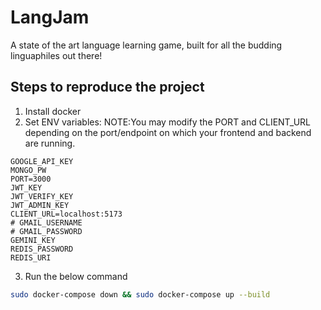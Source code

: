 # LangJam
A state of the art language learning game, built for all the budding linguaphiles out there!

## Steps to reproduce the project
1. Install docker
2. Set ENV variables:
NOTE:You may modify the PORT and CLIENT_URL depending on the port/endpoint on which your frontend and backend are running.
```
GOOGLE_API_KEY
MONGO_PW
PORT=3000  
JWT_KEY
JWT_VERIFY_KEY
JWT_ADMIN_KEY
CLIENT_URL=localhost:5173
# GMAIL_USERNAME
# GMAIL_PASSWORD
GEMINI_KEY
REDIS_PASSWORD
REDIS_URI
```
3. Run the below command
```bash
sudo docker-compose down && sudo docker-compose up --build
```
